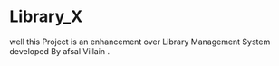 # Library_X
well this Project is an enhancement over Library Management System developed By afsal Villain .
